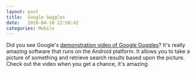 ```yaml
---
layout: post
title:  Google Goggles
date:   2010-04-10 22:58:42
categories: Mobile
---
```

Did you see Google's [demonstration video of Google Goggles](http://www.google.com/mobile/goggles)? It's really amazing software that runs on the Android platform. It allows you to take a picture of something and retrieve search results based upon the picture. Check out the video when you get a chance, it's amazing.